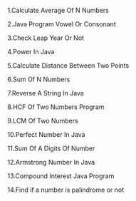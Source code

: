 1.Calculate Average Of N Numbers

2.Java Program Vowel Or Consonant

3.Check Leap Year Or Not

4.Power In Java

5.Calculate Distance Between Two Points

6.Sum Of N Numbers

7.Reverse A String In Java

8.HCF Of Two Numbers Program

9.LCM Of Two Numbers

10.Perfect Number In Java

11.Sum Of A Digits Of Number

12.Armstrong Number In Java

13.Compound Interest Java Program

14.Find if a number is palindrome or not